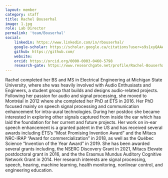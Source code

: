 ```yaml
---
layout: member
category: staff
title: Rachel Bouserhal
image: 1.jpg
role: Lab Director
permalink: 'team/Bouserhal'
social:
    linkedin: https://www.linkedin.com/in/rbouserhal/
    google-scholar: https://scholar.google.ca/citations?user=s9s1xyQAAAAJ&hl=en
    github: https://github.com/
    website:
    orcid: https://orcid.org/0000-0003-0460-5798
    research-gate: https://www.researchgate.net/profile/Rachel-Bouserhal
---
```


Rachel completed her BS and MS in Electrical Engineering at Michigan State University, where she was heavily involved with Audio Enthusiasts and Engineers, a student group that builds and designs audio-related projects. Following her passion for audio and signal processing,  she moved to Montréal in 2012 where she completed her PhD at ÉTS in 2016. Her PhD focused mainly on speech signal processing and communication enhancement for intra-aural technologies. During her postdoc she became interested in exploring other signals captured from inside the ear which has laid the foundation for her current and future projects. Her work on in-ear speech enhancement is a granted patent in the US and has received several awards including ÉTS’s “Most Promising Invention Award” and the Mitacs NRC-IRAP “Award for commercialization” in 2018, as well as  the Québec Science “Invention of the Year Award” in 2019. She has been awarded several grants including, the NSERC Discovery Grant in 2021, Mitacs Elevate postdoctoral grant in 2016, and the the Erasmus Mundus Auditory Cognitive Network Grant in 2014. Her research interests are signal processing, speech, hearing, machine learning, health monitoring, nonlinear control, and engineering education.
